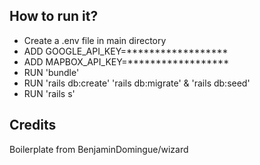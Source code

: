 
## How to run it?

- Create a .env file in main directory
- ADD GOOGLE_API_KEY=******************
- ADD MAPBOX_API_KEY=******************
- RUN 'bundle'
- RUN 'rails db:create' 'rails db:migrate' & 'rails db:seed'
- RUN 'rails s'

## Credits

Boilerplate from BenjaminDomingue/wizard
